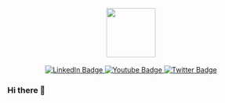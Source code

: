 <div id="header" align="center">
  <img src="https://media.giphy.com/media/v1.Y2lkPTc5MGI3NjExMjZiNTE2NTlhYTg3OWY3YWQyYTRiMTk4ZjE2OWIxOTM2NzZiYThlYiZjdD1n/3o7qDPxorBbvpB1Pby/giphy.gif" width="100"/>
</div>
<br/>
<div id="badges" align="center">
  <a href="https://www.linkedin.com/in/akhileshkasibatla/">
    <img src="https://img.shields.io/badge/LinkedIn-blue?style=for-the-badge&logo=linkedin&logoColor=white" alt="LinkedIn Badge"/>
  </a>
  <a href="#">
    <img src="https://img.shields.io/badge/YouTube-red?style=for-the-badge&logo=youtube&logoColor=white" alt="Youtube Badge"/>
  </a>
  <a href="https://twitter.com/akhilesh080891">
    <img src="https://img.shields.io/badge/Twitter-blue?style=for-the-badge&logo=twitter&logoColor=white" alt="Twitter Badge"/>
  </a>
</div>

### Hi there 👋

<!--
**akhileshkasibatla/akhileshkasibatla** is a ✨ _special_ ✨ repository because its `README.md` (this file) appears on your GitHub profile.

Here are some ideas to get you started:

- 🔭 I’m currently working on ...
- 🌱 I’m currently learning ...
- 👯 I’m looking to collaborate on ...
- 🤔 I’m looking for help with ...
- 💬 Ask me about ...
- 📫 How to reach me: ...
- 😄 Pronouns: ...
- ⚡ Fun fact: ...
-->
